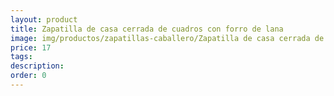 ```yaml
---
layout: product
title: Zapatilla de casa cerrada de cuadros con forro de lana
image: img/productos/zapatillas-caballero/Zapatilla de casa cerrada de cuadros con forro de lana=17.webp
price: 17
tags: 
description: 
order: 0
---
```

